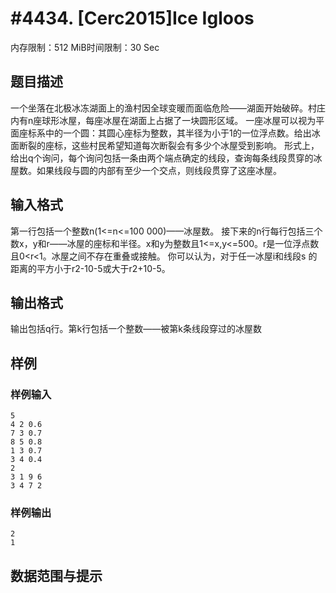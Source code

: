 # #4434. [Cerc2015]Ice Igloos

内存限制：512 MiB时间限制：30 Sec

## 题目描述

一个坐落在北极冰冻湖面上的渔村因全球变暖而面临危险&mdash;&mdash;湖面开始破碎。村庄内有n座球形冰屋，每座冰屋在湖面上占据了一块圆形区域。
一座冰屋可以视为平面座标系中的一个圆：其圆心座标为整数，其半径为小于1的一位浮点数。给出冰面断裂的座标，这些村民希望知道每次断裂会有多少个冰屋受到影响。
形式上，给出q个询问，每个询问包括一条由两个端点确定的线段，查询每条线段贯穿的冰屋数。如果线段与圆的内部有至少一个交点，则线段贯穿了这座冰屋。

## 输入格式

第一行包括一个整数n(1<=n<=100 000)&mdash;&mdash;冰屋数。
接下来的n行每行包括三个数x，y和r&mdash;&mdash;冰屋的座标和半径。x和y为整数且1<=x,y<=500。r是一位浮点数且0<r<1。冰屋之间不存在重叠或接触。
你可以认为，对于任一冰屋i和线段s 的距离的平方小于r2-10-5或大于r2+10-5。

## 输出格式

输出包括q行。第k行包括一个整数&mdash;&mdash;被第k条线段穿过的冰屋数

## 样例

### 样例输入

    
    5
    4 2 0.6
    7 3 0.7
    8 5 0.8
    1 3 0.7
    3 4 0.4
    2
    3 1 9 6
    3 4 7 2
    

### 样例输出

    
    2
    1
    

## 数据范围与提示
